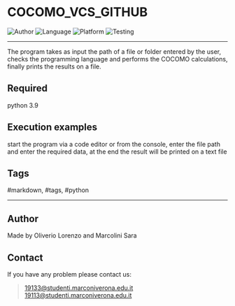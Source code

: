 # COCOMO_VCS_GITHUB
![Author](https://img.shields.io/badge/author-Oliverio%20Lorenzo%2C%20Marcolini%20Sara-blue)
![Language](https://img.shields.io/badge/language-python-orange?style=flat)
![Platform](https://img.shields.io/badge/OS%20platform%20supported-All-blue?style=flat)
![Testing](https://img.shields.io/badge/version-v01.01-green)

***

The program takes as input the path of a file or folder entered by the user, checks the programming language and performs the COCOMO calculations, finally prints the results on a file.

## Required

python 3.9

## Execution examples

start the program via a code editor or from the console, enter the file path and enter the required data, at the end the result will be printed on a text file

## Tags

 #markdown, #tags, #python

***

## Author

Made by Oliverio Lorenzo and Marcolini Sara

## Contact

If you have any problem please contact us:
> 19133@studenti.marconiverona.edu.it
> 19113@studenti.marconiverona.edu.it
 
